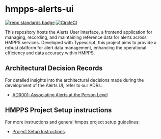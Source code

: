 # hmpps-alerts-ui
[![repo standards badge](https://img.shields.io/badge/dynamic/json?color=blue&style=flat&logo=github&label=MoJ%20Compliant&query=%24.result&url=https%3A%2F%2Foperations-engineering-reports.cloud-platform.service.justice.gov.uk%2Fapi%2Fv1%2Fcompliant_public_repositories%2Fhmpps-alerts-ui)](https://operations-engineering-reports.cloud-platform.service.justice.gov.uk/public-github-repositories.html#hmpps-alerts-ui "Link to report")
[![CircleCI](https://circleci.com/gh/ministryofjustice/hmpps-alerts-ui/tree/main.svg?style=svg)](https://circleci.com/gh/ministryofjustice/hmpps-alerts-ui)

This repository hosts the Alerts User Interface, a frontend application for managing, recording, and maintaining reference data for alerts across HMPPS services. Developed with Typescript, this project aims to provide a robust platform for alert data management, enhancing the operational efficiency and data accuracy within HMPPS.

## Architectural Decision Records

For detailed insights into the architectural decisions made during the development of the Alerts UI, refer to our ADRs:

- [ADR001: Associating Alerts at the Person Level](architectural_design_record/001-Person-Level-Association.md)

## HMPPS Project Setup instructions

For more instructions and general hmpps project setup guidelines:
- [Project Setup Instructions](docs/HMPPS_PROJECT_SETUP).
